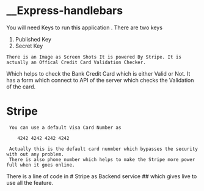 # __Express-handlebars
You will need Keys to run this application . 
There are two keys 
  1. Published Key 
  2. Secret Key
  
    There is an Image as Screen Shots It is powered By Stripe. It is actually an Offical Credit Card Validation Checker.
  Which helps to check the Bank Credit Card which is either Valid or Not. It has a form which connect to API of the server 
    which checks the Validation of the card. 
  
  # Stripe  
     You can use a default Visa Card Number as
     
        4242 4242 4242 4242
     
     Actually this is the default card nunmber which bypasses the security with out any problem.
     There is also phone number which helps to make the Stripe more power full when it goes online.
     
  There is a line of code in # Stripe as Backend service ## which gives live to use all the feature.
 
